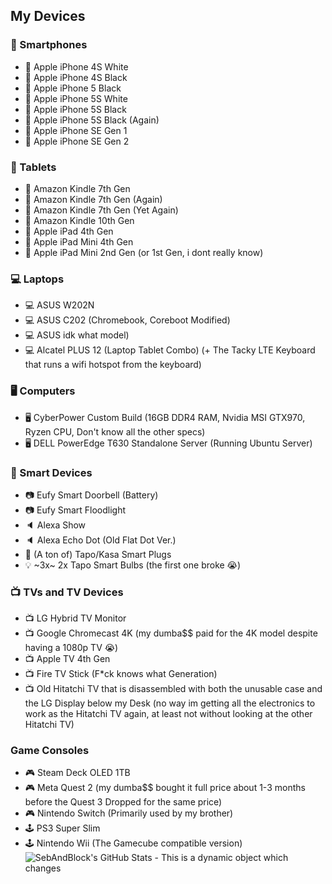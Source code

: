 ## My Devices
### 📱 Smartphones
- 📱 Apple iPhone 4S White
- 📱 Apple iPhone 4S Black
- 📱 Apple iPhone 5 Black
- 📱 Apple iPhone 5S White
- 📱 Apple iPhone 5S Black
- 📱 Apple iPhone 5S Black (Again)
- 📱 Apple iPhone SE Gen 1
- 📱 Apple iPhone SE Gen 2
### 📱 Tablets
- 📱 Amazon Kindle 7th Gen
- 📱 Amazon Kindle 7th Gen (Again)
- 📱 Amazon Kindle 7th Gen (Yet Again)
- 📱 Amazon Kindle 10th Gen
- 📱 Apple iPad 4th Gen
- 📱 Apple iPad Mini 4th Gen
- 📱 Apple iPad Mini 2nd Gen (or 1st Gen, i dont really know)
### 💻 Laptops
- 💻 ASUS W202N
- 💻 ASUS C202 (Chromebook, Coreboot Modified)
- 💻 ASUS idk what model)
- 💻 Alcatel PLUS 12 (Laptop Tablet Combo) (+ The Tacky LTE Keyboard that runs a wifi hotspot from the keyboard)
### 🖥️ Computers
- 🖥️ CyberPower Custom Build (16GB DDR4 RAM, Nvidia MSI GTX970, Ryzen CPU, Don't know all the other specs)
- 🖥️ DELL PowerEdge T630 Standalone Server (Running Ubuntu Server)
### 📶 Smart Devices
- 📷 Eufy Smart Doorbell (Battery)
- 📷 Eufy Smart Floodlight
- 🔈 Alexa Show
- 🔈 Alexa Echo Dot (Old Flat Dot Ver.)
- 🔌 (A ton of) Tapo/Kasa Smart Plugs
- 💡 ~3x~ 2x Tapo Smart Bulbs (the first one broke 😭)
### 📺 TVs and TV Devices
- 📺 LG Hybrid TV Monitor
- 📺 Google Chromecast 4K (my dumba$$ paid for the 4K model despite having a 1080p TV 😭)
- 📺 Apple TV 4th Gen
- 📺 Fire TV Stick (F*ck knows what Generation)
- 📺 Old Hitatchi TV that is disassembled with both the unusable case and the LG Display below my Desk (no way im getting all the electronics to work as the Hitatchi TV again, at least not without looking at the other Hitatchi TV)
### Game Consoles
- 🎮 Steam Deck OLED 1TB
- 🎮 Meta Quest 2 (my dumba$$ bought it full price about 1-3 months before the Quest 3 Dropped for the same price)
- 🎮 Nintendo Switch (Primarily used by my brother)
- 🕹️ PS3 Super Slim
- 🕹️ Nintendo Wii (The Gamecube compatible version)
![SebAndBlock's GitHub Stats - This is a dynamic object which changes](https://github-readme-stats.vercel.app/api?username=SebAndBlocks&count_private=true&show_icons=true&include_all_commits=true&theme=radical&show=prs_merged)
